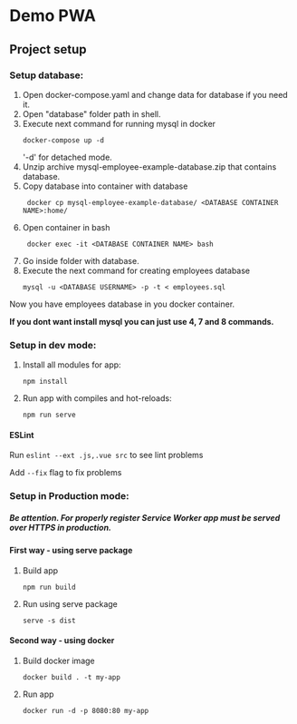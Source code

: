 # Demo PWA
## Project setup

### Setup database:
1. Open docker-compose.yaml and change data for database if you need it. 
2. Open "database" folder path in shell.
3. Execute next command for running mysql in docker
    ```
    docker-compose up -d
    ```
   '-d' for detached mode. 
4. Unzip archive mysql-employee-example-database.zip that contains database.
5. Copy database into container with database
    ```
     docker cp mysql-employee-example-database/ <DATABASE CONTAINER NAME>:home/
    ```
6. Open container in bash
    ```
     docker exec -it <DATABASE CONTAINER NAME> bash
    ```   
7. Go inside folder with database.
8. Execute the next command for creating employees database
    ```
    mysql -u <DATABASE USERNAME> -p -t < employees.sql
    ```
Now you have employees database in you docker container.

**If you dont want install mysql you can just use 4, 7 and 8 commands.**   

### Setup in dev mode:
1. Install all modules for app:
    ```
    npm install
    ```

2. Run app with compiles and hot-reloads:
    ```
    npm run serve
    ```

#### ESLint
Run ```eslint --ext .js,.vue src``` to see lint problems

Add ```--fix``` flag to fix problems

### Setup in Production mode:

##### Be attention. For properly register Service Worker app must be served over HTTPS in production.

#### First way - using serve package

1. Build app
    ```
    npm run build
    ```
2. Run using serve package
    ```
    serve -s dist
    ```
#### Second way - using docker  

1.  Build docker image
    ```
    docker build . -t my-app
    ```

2. Run app
    ```
    docker run -d -p 8080:80 my-app
    ```

